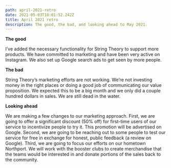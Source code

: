 ```yaml
---
path: april-2021-retro
date: 2021-05-03T18:01:52.242Z
title: April 2021 retro
description: The good, the bad, and looking ahead to May 2021.
---
```

**The good**

I’ve added the necessary functionality for String Theory to support more products. We have committed to marketing and have been very active on Instagram. We also set up Google search ads to get seen by more people.

**The bad**

String Theory’s marketing efforts are not working. We’re not investing money in the right places or doing a good job of communicating our value proposition. We expected this to be a big month and we only did a couple hundred dollars in sales. We are still dead in the water.

**Looking ahead**

We are making a few changes to our marketing approach. First, we are going to offer a significant discount (50% off) for first-time users of our service to incentivize people to try it. This promotion will be advertised on Google. Second, we are going to be reaching out to some people to test our service for free in exchange for honest, public feedback (a review on Google). Third, we are going to focus our efforts on our hometown Northport. We will work with the booster clubs to create merchandise that the teams would be interested in and donate portions of the sales back to the community.